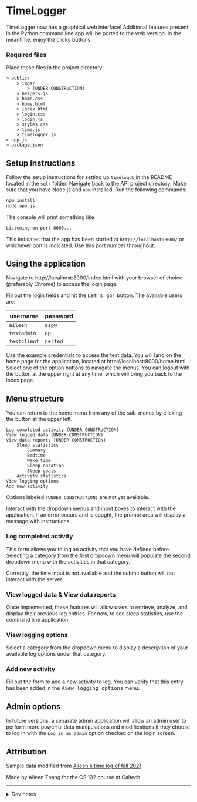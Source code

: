# TimeLogger

TimeLogger now has a graphical web interface! Additional features present in the Python command line app will be ported to the web version. In the meantime, enjoy the clicky buttons.

### Required files

Place these files in the project directory:
```
> public/
    > imgs/ 
        > (UNDER CONSTRUCTION)
    > helpers.js
    > home.css
    > home.html
    > index.html
    > login.css
    > login.js
    > styles.css
    > time.js
    > timelogger.js
> app.js
> package.json
```

## Setup instructions

Follow the setup instructions for setting up `timelogdb` in the README located in the `sql/` folder. Navigate back to the API project directory. Make sure that you have Node.js and `npm` installed. Run the following commands:
```sh
npm install
node app.js
```
The console will print something like 
```sh
Listening on port 8000...
```
This indicates that the app has been started at `http://localhost:8000/` or whichever port is indicated. Use this port number throughout.

## Using the application

Navigate to http://localhost:8000/index.html with your browser of choice (preferably Chrome) to access the login page.

Fill out the login fields and hit the <kbd>Let's go!</kbd> button. The available users are:

| username     | password 
|--------------|----------
| `aileen`     | `azpw`     
| `testadmin`  | `op`      
| `testclient` | `nerfed`

Use the example credentials to access the test data. You will land on the home page for the application, located at http://localhost:8000/home.html. Select one of the option buttons to navigate the menus. You can logout with the button at the upper right at any time, which will bring you back to the index page.

## Menu structure

You can return to the home menu from any of the sub-menus by clicking the button at the upper left.
```
Log completed activity (UNDER CONSTRUCTION)
View logged data (UNDER CONSTRUCTION)
View data reports (UNDER CONSTRUCTION)
    Sleep statistics
        Summary
        Bedtime
        Wake time
        Sleep duration
        Sleep goals
    Activity statistics
View logging options
Add new activity
```
Options labeled `(UNDER CONSTRUCTION)` are not yet available.

Interact with the dropdown menus and input boxes to interact with the application. If an error occurs and is caught, the prompt area will display a message with instructions.

### Log completed activity

This form allows you to log an activity that you have defined before. Selecting a category from the first dropdown menu will populate the second dropdown menu with the activities in that category.

Currently, the time input is not available and the submit button will not interact with the server.

### View logged data & View data reports

Once implemented, these features will allow users to retrieve, analyze, and display their previous log entries. For now, to see sleep statistics, use the command line application.

### View logging options

Select a category from the dropdown menu to display a description of your available log options under that category.

### Add new activity

Fill out the form to add a new activity to log. You can verify that this entry has been added in the <kbd>View logging options</kbd> menu.

## Admin options

In future versions, a separate admin application will allow an admin user to perform more powerful data manipulations and modifications if they choose to log in with the `Log in as admin` option checked on the login screen.

## Attribution

Sample data modified from [Aileen's time log of fall 2021](https://docs.google.com/spreadsheets/d/1NGe55vSQycfRIBiebFc60zmSeRqaMS72zelMbZAtP64/edit?usp=sharing)

Made by Aileen Zhang for the CS 132 course at Caltech

---

<details>
<summary>Dev notes</summary>

#### TODOs
##### High priority
* Add error handling in api.js
* Add image retrival endpoints and functions
* Finish APIDOC

##### Low priority
* Port sleep report functionality from app.py
* Better error handling using middleware stack

##### New features
* Add graph generation (instead of hardcoded images)
* Activity reports

</details>